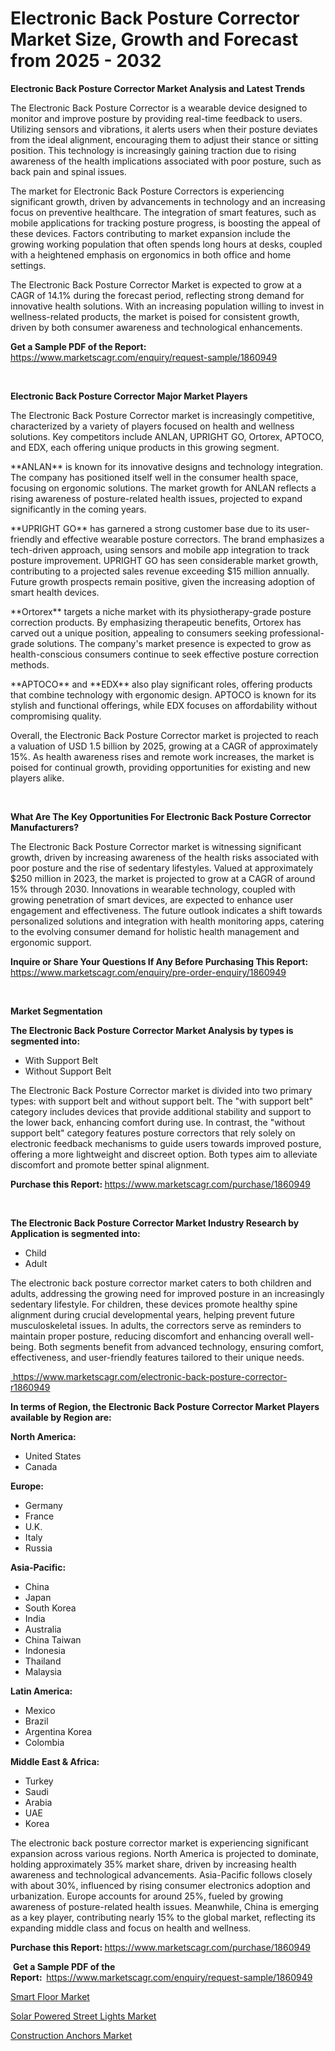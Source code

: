 <p><h1>Electronic Back Posture Corrector Market Size, Growth and Forecast from 2025 - 2032</h1></p><p><strong>Electronic Back Posture Corrector Market Analysis and Latest Trends</strong></p>
<p><p>The Electronic Back Posture Corrector is a wearable device designed to monitor and improve posture by providing real-time feedback to users. Utilizing sensors and vibrations, it alerts users when their posture deviates from the ideal alignment, encouraging them to adjust their stance or sitting position. This technology is increasingly gaining traction due to rising awareness of the health implications associated with poor posture, such as back pain and spinal issues.</p><p>The market for Electronic Back Posture Correctors is experiencing significant growth, driven by advancements in technology and an increasing focus on preventive healthcare. The integration of smart features, such as mobile applications for tracking posture progress, is boosting the appeal of these devices. Factors contributing to market expansion include the growing working population that often spends long hours at desks, coupled with a heightened emphasis on ergonomics in both office and home settings. </p><p>The Electronic Back Posture Corrector Market is expected to grow at a CAGR of 14.1% during the forecast period, reflecting strong demand for innovative health solutions. With an increasing population willing to invest in wellness-related products, the market is poised for consistent growth, driven by both consumer awareness and technological enhancements.</p></p>
<p><strong>Get a Sample PDF of the Report:&nbsp;</strong> <a href="https://www.marketscagr.com/enquiry/request-sample/1860949?utm_campaign=1944&utm_medium=2&utm_source=Github&utm_content=ia&utm_term=05042025&utm_id=electronic-back-posture-corrector">https://www.marketscagr.com/enquiry/request-sample/1860949</a></p>
<p>&nbsp;</p>
<p><strong>Electronic Back Posture Corrector Major Market Players</strong></p>
<p><p>The Electronic Back Posture Corrector market is increasingly competitive, characterized by a variety of players focused on health and wellness solutions. Key competitors include ANLAN, UPRIGHT GO, Ortorex, APTOCO, and EDX, each offering unique products in this growing segment.</p><p>**ANLAN** is known for its innovative designs and technology integration. The company has positioned itself well in the consumer health space, focusing on ergonomic solutions. The market growth for ANLAN reflects a rising awareness of posture-related health issues, projected to expand significantly in the coming years.</p><p>**UPRIGHT GO** has garnered a strong customer base due to its user-friendly and effective wearable posture correctors. The brand emphasizes a tech-driven approach, using sensors and mobile app integration to track posture improvement. UPRIGHT GO has seen considerable market growth, contributing to a projected sales revenue exceeding $15 million annually. Future growth prospects remain positive, given the increasing adoption of smart health devices.</p><p>**Ortorex** targets a niche market with its physiotherapy-grade posture correction products. By emphasizing therapeutic benefits, Ortorex has carved out a unique position, appealing to consumers seeking professional-grade solutions. The company's market presence is expected to grow as health-conscious consumers continue to seek effective posture correction methods.</p><p>**APTOCO** and **EDX** also play significant roles, offering products that combine technology with ergonomic design. APTOCO is known for its stylish and functional offerings, while EDX focuses on affordability without compromising quality.</p><p>Overall, the Electronic Back Posture Corrector market is projected to reach a valuation of USD 1.5 billion by 2025, growing at a CAGR of approximately 15%. As health awareness rises and remote work increases, the market is poised for continual growth, providing opportunities for existing and new players alike.</p></p>
<p>&nbsp;</p>
<p><strong>What Are The Key Opportunities For Electronic Back Posture Corrector Manufacturers?</strong></p>
<p><p>The Electronic Back Posture Corrector market is witnessing significant growth, driven by increasing awareness of the health risks associated with poor posture and the rise of sedentary lifestyles. Valued at approximately $250 million in 2023, the market is projected to grow at a CAGR of around 15% through 2030. Innovations in wearable technology, coupled with growing penetration of smart devices, are expected to enhance user engagement and effectiveness. The future outlook indicates a shift towards personalized solutions and integration with health monitoring apps, catering to the evolving consumer demand for holistic health management and ergonomic support.</p></p>
<p><strong>Inquire or Share Your Questions If Any Before Purchasing This Report:</strong> <a href="https://www.marketscagr.com/enquiry/pre-order-enquiry/1860949?utm_campaign=1944&utm_medium=2&utm_source=Github&utm_content=ia&utm_term=05042025&utm_id=electronic-back-posture-corrector">https://www.marketscagr.com/enquiry/pre-order-enquiry/1860949</a></p>
<p>&nbsp;</p>
<p><strong>Market Segmentation</strong></p>
<p><strong>The Electronic Back Posture Corrector Market Analysis by types is segmented into:</strong></p>
<p><ul><li>With Support Belt</li><li>Without Support Belt</li></ul></p>
<p><p>The Electronic Back Posture Corrector market is divided into two primary types: with support belt and without support belt. The "with support belt" category includes devices that provide additional stability and support to the lower back, enhancing comfort during use. In contrast, the "without support belt" category features posture correctors that rely solely on electronic feedback mechanisms to guide users towards improved posture, offering a more lightweight and discreet option. Both types aim to alleviate discomfort and promote better spinal alignment.</p></p>
<p><strong>Purchase this Report:&nbsp;</strong><a href="https://www.marketscagr.com/purchase/1860949?utm_campaign=1944&utm_medium=2&utm_source=Github&utm_content=ia&utm_term=05042025&utm_id=electronic-back-posture-corrector">https://www.marketscagr.com/purchase/1860949</a></p>
<p>&nbsp;</p>
<p><strong>The Electronic Back Posture Corrector Market Industry Research by Application is segmented into:</strong></p>
<p><ul><li>Child</li><li>Adult</li></ul></p>
<p><p>The electronic back posture corrector market caters to both children and adults, addressing the growing need for improved posture in an increasingly sedentary lifestyle. For children, these devices promote healthy spine alignment during crucial developmental years, helping prevent future musculoskeletal issues. In adults, the correctors serve as reminders to maintain proper posture, reducing discomfort and enhancing overall well-being. Both segments benefit from advanced technology, ensuring comfort, effectiveness, and user-friendly features tailored to their unique needs.</p></p>
<p><a href="https://www.marketscagr.com/electronic-back-posture-corrector-r1860949?utm_campaign=1944&utm_medium=2&utm_source=Github&utm_content=ia&utm_term=05042025&utm_id=electronic-back-posture-corrector">&nbsp;https://www.marketscagr.com/electronic-back-posture-corrector-r1860949</a></p>
<p><strong>In terms of Region, the Electronic Back Posture Corrector Market Players available by Region are:</strong></p>
<p>
    <p> <strong> North America: </strong>
        <ul>
            <li>United States</li>
            <li>Canada</li>
        </ul>
        </p> 
    <p> <strong> Europe: </strong>
        <ul>
            <li>Germany</li>
            <li>France</li>
            <li>U.K.</li>
            <li>Italy</li>
            <li>Russia</li>
        </ul>
        </p> 
    <p> <strong> Asia-Pacific: </strong>
        <ul>
            <li>China</li>
            <li>Japan</li>
            <li>South Korea</li>
            <li>India</li>
            <li>Australia</li>
            <li>China Taiwan</li>
            <li>Indonesia</li>
            <li>Thailand</li>
            <li>Malaysia</li>
        </ul>
        </p> 
    <p> <strong> Latin America: </strong>
        <ul>
            <li>Mexico</li>
            <li>Brazil</li>
            <li>Argentina Korea</li>
            <li>Colombia</li>
        </ul>
        </p> 
    <p> <strong> Middle East & Africa: </strong>
        <ul>
            <li>Turkey</li>
            <li>Saudi</li>
            <li>Arabia</li>
            <li>UAE</li>
            <li>Korea</li>
        </ul>
    </p>
    </p>
<p><p>The electronic back posture corrector market is experiencing significant expansion across various regions. North America is projected to dominate, holding approximately 35% market share, driven by increasing health awareness and technological advancements. Asia-Pacific follows closely with about 30%, influenced by rising consumer electronics adoption and urbanization. Europe accounts for around 25%, fueled by growing awareness of posture-related health issues. Meanwhile, China is emerging as a key player, contributing nearly 15% to the global market, reflecting its expanding middle class and focus on health and wellness.</p></p>
<p><strong>Purchase this Report: </strong><a href="https://www.marketscagr.com/purchase/1860949?utm_campaign=1944&utm_medium=2&utm_source=Github&utm_content=ia&utm_term=05042025&utm_id=electronic-back-posture-corrector">https://www.marketscagr.com/purchase/1860949</a></p>
<p>&nbsp;<strong>Get a Sample PDF of the Report:&nbsp;&nbsp;</strong><a href="https://www.marketscagr.com/enquiry/request-sample/1860949?utm_campaign=1944&utm_medium=2&utm_source=Github&utm_content=ia&utm_term=05042025&utm_id=electronic-back-posture-corrector">https://www.marketscagr.com/enquiry/request-sample/1860949</a></p>
<p><strong></strong></p>
<p><p><a href="https://github.com/Chiragrp22/Market-Research-Report-List-7/blob/main/smart-floor-market.md?utm_campaign=1944&utm_medium=2&utm_source=Github&utm_content=ia&utm_term=05042025&utm_id=electronic-back-posture-corrector">Smart Floor Market</a></p><p><a href="https://github.com/kreilkoffas4/Market-Research-Report-List-1/blob/main/solar-powered-street-lights-market.md?utm_campaign=1944&utm_medium=2&utm_source=Github&utm_content=ia&utm_term=05042025&utm_id=electronic-back-posture-corrector">Solar Powered Street Lights Market</a></p><p><a href="https://github.com/darouthiamnl/Market-Research-Report-List-1/blob/main/construction-anchors-market.md?utm_campaign=1944&utm_medium=2&utm_source=Github&utm_content=ia&utm_term=05042025&utm_id=electronic-back-posture-corrector">Construction Anchors Market</a></p></p>